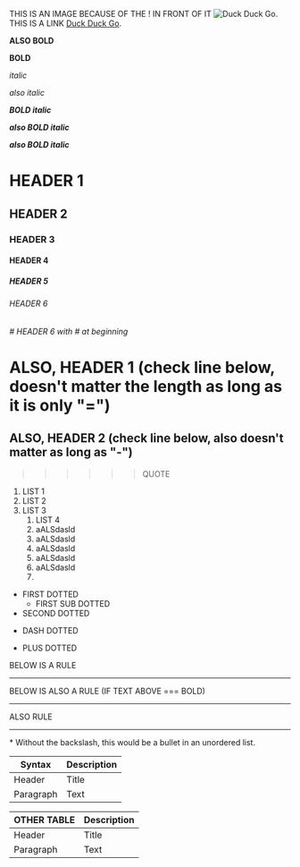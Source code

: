 THIS IS AN IMAGE BECAUSE OF THE ! IN FRONT OF IT ![Duck Duck Go](https://i.ytimg.com/vi/vP_2wiml2lc/maxresdefault.jpg).
THIS IS A LINK [Duck Duck Go](https://duckduckgo.com).

__ALSO BOLD__

**BOLD**

_italic_

*also italic*

***BOLD italic***

__*also BOLD italic*__

___also BOLD italic___


# HEADER 1
## HEADER 2
### HEADER 3
#### HEADER 4
##### HEADER 5
###### HEADER 6
###### # HEADER 6 with # at beginning 

ALSO, HEADER 1 (check line below, doesn't matter the length as long as it is only "=") 
====

ALSO, HEADER 2 (check line below, also doesn't matter as long as "-")
----



> > > > > > QUOTE


1. LIST 1
2. LIST 2
3. LIST 3
   1. LIST 4
   2. aALSdasld
   3. aALSdasld
   4. aALSdasld
   5. aALSdasld
   6. aALSdasld
   7. 

* FIRST DOTTED
   * FIRST SUB DOTTED
* SECOND DOTTED

- DASH DOTTED

+ PLUS DOTTED

BELOW IS A RULE
_________________ 

BELOW IS ALSO A RULE (IF TEXT ABOVE === BOLD)

---

ALSO RULE

***





\* Without the backslash, this would be a bullet in an unordered list.

| Syntax      | Description |
| ----------- | ----------- |
| Header      | Title       |
| Paragraph   | Text        |

| OTHER TABLE      | Description |
| ----------- | ----------- |
| Header      | Title       |
| Paragraph   | Text        |